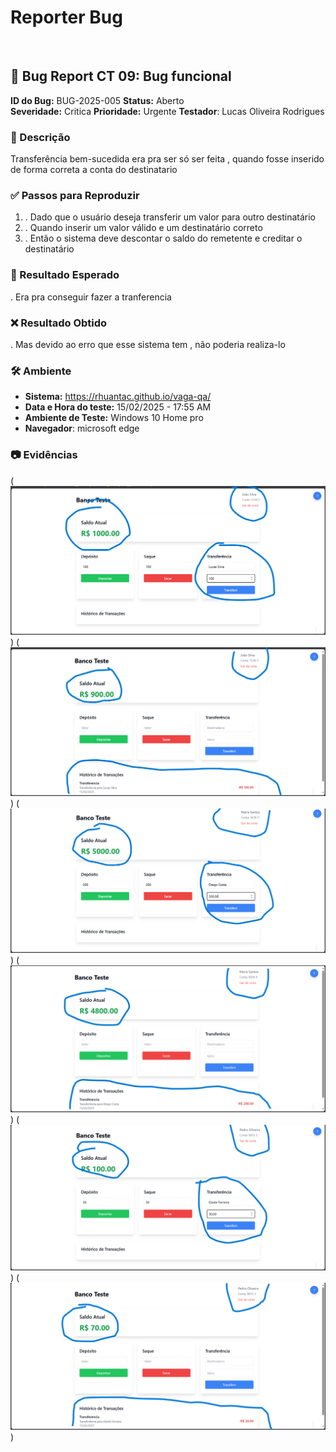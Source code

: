 # Reporter Bug
<br/>

## 🐞 Bug Report CT 09: Bug funcional

**ID do Bug:** BUG-2025-005
**Status:** Aberto  
**Severidade:** Critica
**Prioridade:** Urgente 
**Testador**: Lucas Oliveira Rodrigues

### 📌 Descrição

Transferência bem-sucedida era pra ser só ser feita , quando fosse inserido de forma correta a conta do destinatario
 

### ✅ Passos para Reproduzir
1. . Dado que o usuário deseja transferir um valor para outro destinatário
2. . Quando inserir um valor válido e um destinatário correto
3. . Então o sistema deve descontar o saldo do remetente e creditar o destinatário

### 🔎 Resultado Esperado
. Era pra conseguir fazer a tranferencia

### ❌ Resultado Obtido
. Mas devido ao erro que esse sistema tem , não poderia realiza-lo

### 🛠 Ambiente
- **Sistema:**  https://rhuantac.github.io/vaga-qa/ 
- **Data e Hora do teste:** 15/02/2025 - 17:55 AM  
- **Ambiente de Teste:** Windows 10 Home pro 
- **Navegador**: microsoft edge

### 📷 Evidências

(![alt text](<../assets/joao transferencia.png>))
(![alt text](<../assets/joao transferencia 2.png>))
(![alt text](<../assets/mariana transferencia.png>))
(![alt text](<../assets/mariana transferencia 2.png>))
(![alt text](<../assets/pedro transferencia.png>))
(![alt text](<../assets/pedro transferencia 2.png>))